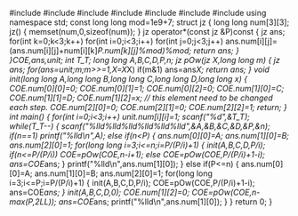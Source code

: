 #include<iostream>
#include<cstdio>
#include<cstdlib>
#include<cstring>
#include<cmath>
#include<ctime>
#include<algorithm>
using namespace std;
const long long mod=1e9+7;
struct jz
{
	long long num[3][3];
	jz() { memset(num,0,sizeof(num)); }
	jz operator*(const jz &P)const
	{
		jz ans;
		for(int k=0;k<3;k++)
			for(int i=0;i<3;i++)
				for(int j=0;j<3;j++)
					ans.num[i][j]=(ans.num[i][j]+num[i][k]*P.num[k][j]%mod)%mod;
		return ans;
	}
}COE,ans,unit;
int T_T;
long long A,B,C,D,P,n;
jz pOw(jz X,long long m)
{
	jz ans;
	for(ans=unit;m;m>>=1,X=X*X)
		if(m&1)
			ans=ans*X;
	return ans;
}
void init(long long A,long long B,long long C,long long D,long long x)
{
	COE.num[0][0]=0;
	COE.num[0][1]=1;
	COE.num[0][2]=0;
	COE.num[1][0]=C;
	COE.num[1][1]=D;
	COE.num[1][2]=x; // this element need to be changed each step.
	COE.num[2][0]=0;
	COE.num[2][1]=0;
	COE.num[2][2]=1;
	return;
}
int main()
{
	for(int i=0;i<3;i++) unit.num[i][i]=1;
	scanf("%d",&T_T);
	while(T_T--)
	{
		scanf("%lld%lld%lld%lld%lld%lld",&A,&B,&C,&D,&P,&n);
		if(n==1) printf("%lld\n",A);
		else if(n<P)
		{
			ans.num[0][0]=A;
			ans.num[1][0]=B;
			ans.num[2][0]=1;
			for(long long i=3;i<=n;i=P/(P/i)+1)
			{
				init(A,B,C,D,P/i);
				if(n<=P/(P/i)) COE=pOw(COE,n-i+1);
				else COE=pOw(COE,P/(P/i)+1-i);
				ans=COE*ans;
			}
			printf("%lld\n",ans.num[1][0]);
		}
		else if(P<=n)
		{
			ans.num[0][0]=A;
			ans.num[1][0]=B;
			ans.num[2][0]=1;
			for(long long i=3;i<=P;i=P/(P/i)+1)
			{
				init(A,B,C,D,P/i);
				COE=pOw(COE,P/(P/i)+1-i);
				ans=COE*ans;
			}
			init(A,B,C,D,0);
			COE.num[1][2]=0;
			COE=pOw(COE,n-max(P,2LL));
			ans=COE*ans;
			printf("%lld\n",ans.num[1][0]);
		}
	}
	return 0;
}
